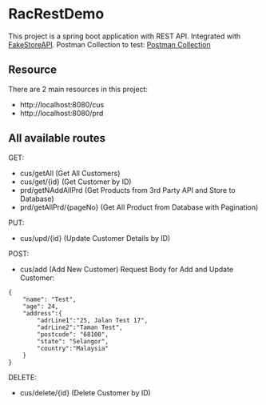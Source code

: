 # RacRestDemo
This project is a spring boot application with REST API.
Integrated with [FakeStoreAPI](https://github.com/keikaavousi/fake-store-api).
Postman Collection to test: [Postman Collection](https://github.com/RachelChai0710/RacRestDemo/blob/main/Rac%20Rest%20Demo.postman_collection.json)

## Resource
There are 2 main resources in this project:
- http://localhost:8080/cus
- http://localhost:8080/prd

## All available routes
GET:
- cus/getAll (Get All Customers)
- cus/get/{id} (Get Customer by ID)
- prd/getNAddAllPrd (Get Products from 3rd Party API and Store to Database)
- prd/getAllPrd/{pageNo} (Get All Product from Database with Pagination)

PUT:
- cus/upd/{id} (Update Customer Details by ID)

POST:
- cus/add (Add New Customer)
Request Body for Add and Update Customer:
```
{
    "name": "Test",
    "age": 24,
    "address":{
        "adrLine1":"25, Jalan Test 17",
        "adrLine2":"Taman Test",
        "postcode": "68100",
        "state": "Selangor",
        "country":"Malaysia"
    }
}
```

DELETE:
- cus/delete/{id} (Delete Customer by ID)
  
